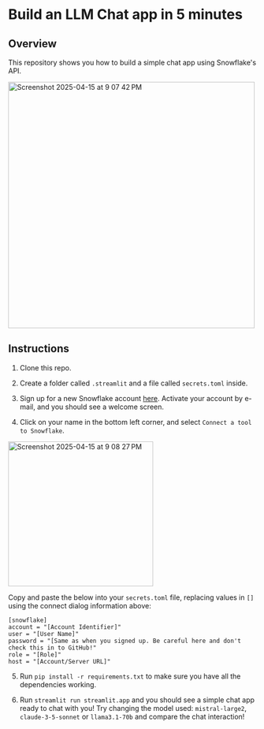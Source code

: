 # Build an LLM Chat app in 5 minutes 
## Overview

This repository shows you how to build a simple chat app using Snowflake's API. 

<img width="500" alt="Screenshot 2025-04-15 at 9 07 42 PM" src="https://github.com/user-attachments/assets/77d46ef8-a4c8-481e-b07c-a81f4c6bbaed" />

## Instructions 

1. Clone this repo.

2. Create a folder called `.streamlit` and a file called `secrets.toml` inside.

3. Sign up for a new Snowflake account [here](https://signup.snowflake.com/?utm_source=github&utm_campaign=cortex-rest-api-demo). Activate your account by e-mail, and you should see a welcome screen. 
  
4. Click on your name in the bottom left corner, and select `Connect a tool to Snowflake`.

 <img width="294" alt="Screenshot 2025-04-15 at 9 08 27 PM" src="https://github.com/user-attachments/assets/d485f628-e397-4869-82d7-c5e1c1af24c0" />
  
  
Copy and paste the below into your `secrets.toml` file, replacing values in `[]` using the connect dialog information above: 

  ```
[snowflake]
account = "[Account Identifier]"
user = "[User Name]"
password = "[Same as when you signed up. Be careful here and don't check this in to GitHub!"
role = "[Role]"
host = "[Account/Server URL]"
```

5. Run `pip install -r requirements.txt` to make sure you have all the dependencies working.

6. Run `streamlit run streamlit.app` and you should see a simple chat app ready to chat with you! Try changing the model used: `mistral-large2`, `claude-3-5-sonnet` or `llama3.1-70b` and compare the chat interaction! 
